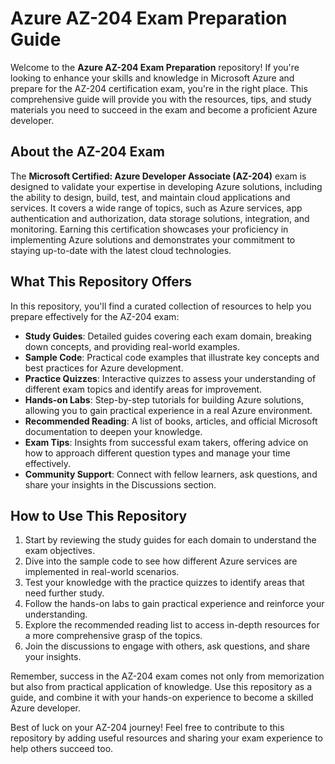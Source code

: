 # Azure AZ-204 Exam Preparation Guide

Welcome to the **Azure AZ-204 Exam Preparation** repository! If you're looking to enhance your skills and knowledge in Microsoft Azure and prepare for the AZ-204 certification exam, you're in the right place. This comprehensive guide will provide you with the resources, tips, and study materials you need to succeed in the exam and become a proficient Azure developer.

## About the AZ-204 Exam

The **Microsoft Certified: Azure Developer Associate (AZ-204)** exam is designed to validate your expertise in developing Azure solutions, including the ability to design, build, test, and maintain cloud applications and services. It covers a wide range of topics, such as Azure services, app authentication and authorization, data storage solutions, integration, and monitoring. Earning this certification showcases your proficiency in implementing Azure solutions and demonstrates your commitment to staying up-to-date with the latest cloud technologies.

## What This Repository Offers

In this repository, you'll find a curated collection of resources to help you prepare effectively for the AZ-204 exam:

- **Study Guides**: Detailed guides covering each exam domain, breaking down concepts, and providing real-world examples.
- **Sample Code**: Practical code examples that illustrate key concepts and best practices for Azure development.
- **Practice Quizzes**: Interactive quizzes to assess your understanding of different exam topics and identify areas for improvement.
- **Hands-on Labs**: Step-by-step tutorials for building Azure solutions, allowing you to gain practical experience in a real Azure environment.
- **Recommended Reading**: A list of books, articles, and official Microsoft documentation to deepen your knowledge.
- **Exam Tips**: Insights from successful exam takers, offering advice on how to approach different question types and manage your time effectively.
- **Community Support**: Connect with fellow learners, ask questions, and share your insights in the Discussions section.

## How to Use This Repository

1. Start by reviewing the study guides for each domain to understand the exam objectives.
2. Dive into the sample code to see how different Azure services are implemented in real-world scenarios.
3. Test your knowledge with the practice quizzes to identify areas that need further study.
4. Follow the hands-on labs to gain practical experience and reinforce your understanding.
5. Explore the recommended reading list to access in-depth resources for a more comprehensive grasp of the topics.
6. Join the discussions to engage with others, ask questions, and share your insights.

Remember, success in the AZ-204 exam comes not only from memorization but also from practical application of knowledge. Use this repository as a guide, and combine it with your hands-on experience to become a skilled Azure developer.

Best of luck on your AZ-204 journey! Feel free to contribute to this repository by adding useful resources and sharing your exam experience to help others succeed too.
